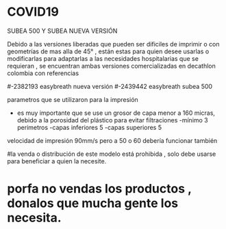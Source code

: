 # COVID19
SUBEA 500 Y SUBEA NUEVA VERSIÓN


Debido a las versiones liberadas que pueden ser dificiles de imprimir o con geometrías de mas alla de 45° , están estas para quien desee usarlas o modificarlas para adaptarlas a las necesidades hospitalarias que se requieran , se encuentran ambas versiones comercializadas en decathlon colombia con referencias 

#-2382193 easybreath nueva versión 
#-2439442 easybreath subea 500

parametros que se utilizaron para la impresión 

- es muy importante que se use un grosor de capa menor a 160 micras, debido a la porosidad del plástico para evitar filtraciones 
-mínimo 3 perimetros 
-capas inferiores 5 
-capas superiores 5 

velocidad de impresión 90mm/s pero a 50 o 60 debería funcionar también 

#la venda o distribución de este modelo está prohibida , solo debe usarse para beneficiar a quien la necesite. 
# porfa no vendas los productos , donalos que mucha gente los necesita. 


